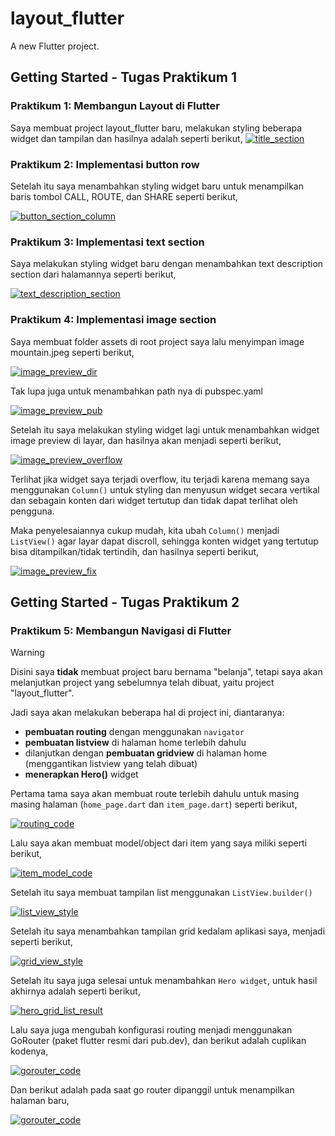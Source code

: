 # layout_flutter

A new Flutter project.


## Getting Started - Tugas Praktikum 1

### Praktikum 1: Membangun Layout di Flutter
Saya membuat project layout_flutter baru, melakukan styling beberapa widget dan tampilan dan hasilnya adalah seperti berikut,
[![title_section](readme_assets/title_section.png)]()

### Praktikum 2: Implementasi button row
Setelah itu saya menambahkan styling widget baru untuk menampilkan baris tombol CALL, ROUTE, dan SHARE seperti berikut,

[![button_section_column](readme_assets/button_section_column.png)]()

### Praktikum 3: Implementasi text section
Saya melakukan styling widget baru dengan menambahkan text description section dari halamannya seperti berikut,

[![text_description_section](readme_assets/text_description_section.png)]()

### Praktikum 4: Implementasi image section
Saya membuat folder assets di root project saya lalu menyimpan image mountain.jpeg seperti berikut,

[![image_preview_dir](readme_assets/image_preview_dir.png)]()

Tak lupa juga untuk menambahkan path nya di pubspec.yaml

[![image_preview_pub](readme_assets/image_preview_pub.png)]()

Setelah itu saya melakukan styling widget lagi untuk menambahkan widget image preview di layar, dan hasilnya akan menjadi seperti berikut,

[![image_preview_overflow](readme_assets/image_preview_overflow.png)]()

Terlihat jika widget saya terjadi overflow, itu terjadi karena memang saya menggunakan `Column()` untuk styling dan menyusun widget secara vertikal dan sebagain konten dari widget tertutup dan tidak dapat terlihat oleh pengguna. 

Maka penyelesaiannya cukup mudah, kita ubah `Column()` menjadi `ListView()` agar layar dapat discroll, sehingga konten widget yang tertutup bisa ditampilkan/tidak tertindih, dan hasilnya seperti berikut,

[![image_preview_fix](readme_assets/image_preview_fix.png)]()


## Getting Started - Tugas Praktikum 2

### Praktikum 5: Membangun Navigasi di Flutter
> [!WARNING]
> Disini saya **tidak** membuat project baru bernama "belanja", tetapi saya akan melanjutkan project yang sebelumnya telah dibuat, yaitu project "layout_flutter".

Jadi saya akan melakukan beberapa hal di project ini, diantaranya:
- **pembuatan routing** dengan menggunakan `navigator`
- **pembuatan listview** di halaman home terlebih dahulu
- dilanjutkan dengan **pembuatan gridview** di halaman home (menggantikan listview yang telah dibuat)
- **menerapkan Hero()** widget

Pertama tama saya akan membuat route terlebih dahulu untuk masing masing halaman (`home_page.dart` dan `item_page.dart`) seperti berikut,

[![routing_code](readme_assets/routing_code.png)]()

Lalu saya akan membuat model/object dari item yang saya miliki seperti berikut,

[![item_model_code](readme_assets/item_model_code.png)]()

Setelah itu saya membuat tampilan list menggunakan `ListView.builder()`

[![list_view_style](readme_assets/list_view_style.png)]()

Setelah itu saya menambahkan tampilan grid kedalam aplikasi saya, menjadi seperti berikut,

[![grid_view_style](readme_assets/grid_view_style.png)]()

Setelah itu saya juga selesai untuk menambahkan `Hero widget`, untuk hasil akhirnya adalah seperti berikut,

[![hero_grid_list_result](readme_assets/hero_grid_list_result.gif)]()

Lalu saya juga mengubah konfigurasi routing menjadi menggunakan GoRouter (paket flutter resmi dari pub.dev), dan berikut adalah cuplikan kodenya,

[![gorouter_code](readme_assets/gorouter_code.png)]()

Dan berikut adalah pada saat go router dipanggil untuk menampilkan halaman baru,

[![gorouter_code](readme_assets/gorouter_call_code.png)]()

